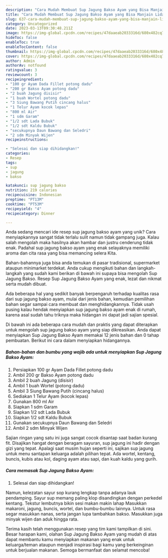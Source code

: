 ```yaml
---
description: "Cara Mudah Membuat Sup Jagung Bakso Ayam yang Bisa Manjain Lidah"
title: "Cara Mudah Membuat Sup Jagung Bakso Ayam yang Bisa Manjain Lidah"
slug: 637-cara-mudah-membuat-sup-jagung-bakso-ayam-yang-bisa-manjain-lidah
category: Uncategorized
date: 2023-03-13T09:30:48.211Z
image: https://img-global.cpcdn.com/recipes/47daaeab2033316d/680x482cq70/sup-jagung-bakso-ayam-foto-resep-utama.jpg
hideToc: false
enableToc: true
enableTocContent: false
thumbnail: https://img-global.cpcdn.com/recipes/47daaeab2033316d/680x482cq70/sup-jagung-bakso-ayam-foto-resep-utama.jpg
cover: https://img-global.cpcdn.com/recipes/47daaeab2033316d/680x482cq70/sup-jagung-bakso-ayam-foto-resep-utama.jpg
author: Admin
authorAv: notfound
ratingvalue: 3
reviewcount: 3
recipeingredient:
- "100 gr Ayam Dada Fillet potong dadu"
- "200 gr Bakso Ayam potong dadu"
- "2 buah Jagung disisir"
- "1 buah Wortel potong dadu"
- "3 Siung Bawang Putih cincang halus"
- "1 Telur Ayam kocok lepas"
- "800 ml Air"
- "1 sdm Garam"
- "1/2 sdt Lada Bubuk"
- "1/2 sdt Kaldu Bubuk"
- "secukupnya Daun Bawang dan Seledri"
- "2 sdm Minyak Wijen"
recipeinstructions:

- "Selesai dan siap dihidangkan!"
categories:
- Resep
tags:
- sup
- jagung
- bakso

katakunci: sup jagung bakso 
nutrition: 219 calories
recipecuisine: Indonesian
preptime: "PT13M"
cooktime: "PT53M"
recipeyield: "4"
recipecategory: Dinner

---
```





Anda sedang mencari ide resep sup jagung bakso ayam yang unik? Cara menyiapkannya sangat tidak terlalu sulit namun tidak gampang juga. Kalau salah mengolah maka hasilnya akan hambar dan justru cenderung tidak enak. Padahal sup jagung bakso ayam yang enak selayaknya memiliki aroma dan cita rasa yang bisa memancing selera Kita.





Bahan-bahannya juga bisa anda temukan di pasar tradisional, supermarket ataupun minimarket terdekat. Anda cukup mengikuti bahan dan langkah-langkah yang sudah kami berikan di bawah ini supaya bisa mengolah Sup Jagung Bakso. Resep Sup Jagung Bakso Ayam yang enak, lezat dan nikmat serta mudah dibuat.

Ada beberapa hal yang sedikit banyak berpengaruh terhadap kualitas rasa dari sup jagung bakso ayam, mulai dari jenis bahan, kemudian pemilihan bahan segar sampai cara membuat dan menghidangkannya. Tidak usah pusing kalau hendak menyiapkan sup jagung bakso ayam enak di rumah, karena asal sudah tahu triknya maka hidangan ini dapat jadi sajian spesial.






Di bawah ini ada beberapa cara mudah dan praktis yang dapat diterapkan untuk mengolah sup jagung bakso ayam yang siap dikreasikan. Anda dapat menyiapkan Sup Jagung Bakso Ayam memakai 12 jenis bahan dan 0 tahap pembuatan. Berikut ini cara dalam menyiapkan hidangannya.

<!--inarticleads1-->

##### Bahan-bahan dan bumbu yang wajib ada untuk menyiapkan Sup Jagung Bakso Ayam:

1. Persiapkan 100 gr Ayam Dada Fillet potong dadu
1. Ambil 200 gr Bakso Ayam potong dadu
1. Ambil 2 buah Jagung (disisir)
1. Ambil 1 buah Wortel (potong dadu)
1. Ambil 3 Siung Bawang Putih (cincang halus)
1. Sediakan 1 Telur Ayam (kocok lepas)
1. Gunakan 800 ml Air
1. Siapkan 1 sdm Garam
1. Siapkan 1/2 sdt Lada Bubuk
1. Siapkan 1/2 sdt Kaldu Bubuk
1. Gunakan secukupnya Daun Bawang dan Seledri
1. Ambil 2 sdm Minyak Wijen


Sajian ringan yang satu ini juga sangat cocok disantap saat badan kurang fit. Disajikan hangat dengan beragam sayuran, sup jagung ini hadir dengan gizi yang tepat. Apalagi saat musim hujan seperti ini, sajikan sup jagung untuk menu santapan keluarga adalah pilihan tepat. Ada wortel, kentang, buncis, kubis atau kol, daging ayam atau sapi, dan kuah kaldu yang gurih. 

<!--inarticleads2-->

##### Cara memasak Sup Jagung Bakso Ayam:


1. Selesai dan siap dihidangkan!

Namun, kelezatan sayur sop kurang lengkap tanpa adanya lauk pendamping. Sayur sup memang paling klop disandingkan dengan perkedel kentang. Tekstur lembutnya bikin sesi makan makin lahap Masukkan makaroni, jagung, buncis, wortel, dan bumbu-bumbu lainnya. Untuk rasa segar masukkan nanas, serta jangan lupa tambahkan bakso. Masukkan juga minyak wijen dan aduk hingga rata. 

Terima kasih telah menggunakan resep yang tim kami tampilkan di sini. Besar harapan kami, olahan Sup Jagung Bakso Ayam yang mudah di atas dapat membantu kamu menyiapkan makanan yang enak untuk keluarga/teman ataupun menjadi inspirasi bagi kamu yang berkeinginan untuk berjualan makanan. Semoga bermanfaat dan selamat mencoba!
